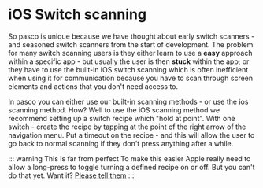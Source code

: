 # iOS Switch scanning 

So pasco is unique because we have thought about early switch scanners - and seasoned switch scanners from the start of development. The problem for many switch scanning users is they either learn to use a **easy** approach within a specific app - but usually the user is then **stuck** within the app; or they have to use the built-in iOS switch scanning which is often inefficient when using it for communication because you have to scan through screen elements and actions that you don't need access to. 

In pasco you can either use our built-in scanning methods - or use the ios scanning method. How? Well to use the iOS scanning method we recommend setting up a switch recipe which "hold at point". With one switch - create the recipe by tapping at the point of the right arrow of the navigation menu. Put a timeout on the recipe - and this will allow the user to go back to normal scanning if they don't press anything after a while. 

::: warning This is far from perfect
To make this easier Apple really need to allow a long-press to toggle turning a defined recipe on or off. But you can't do that yet. Want it? [Please tell them](http://bugreport.apple.com) 
:::

